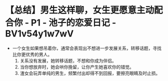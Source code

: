 # 【总结】男生这样聊，女生更愿意主动配合你 - P1 - 池子的恋爱日记 - BV1v54y1w7wV

-   一个女生如果想吊着你，通常会表现出不想进一步发展关系，转移话题，寻找比你更优秀的男人。
    1.  关系没有发展，她转移话题，不想和你成为伴侣。
    2.  当你想放弃时，她会哄你挽留，让你产生她喜欢你的错觉。
    3.  渣女会玩弄单纯的男生，频繁付出却得不到回报，要擦亮眼睛及时止损。